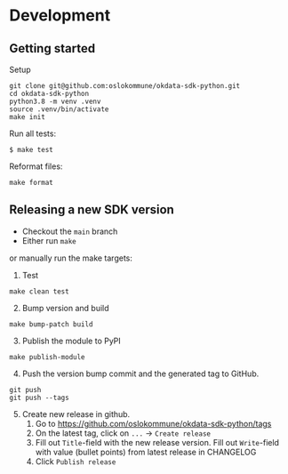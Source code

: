 # Development

## Getting started

Setup
```
git clone git@github.com:oslokommune/okdata-sdk-python.git
cd okdata-sdk-python
python3.8 -m venv .venv
source .venv/bin/activate
make init
```

Run all tests:
```
$ make test
```

Reformat files:
```
make format
```

## Releasing a new SDK version
* Checkout the `main` branch
* Either run `make`

or manually run the make targets:
1. Test
```
make clean test
```
2. Bump version and build
```
make bump-patch build
```
3. Publish the module to PyPI
```
make publish-module
```
4. Push the version bump commit and the generated tag
  to GitHub.
```
git push
git push --tags
```
5. Create new release in github.
    1. Go to https://github.com/oslokommune/okdata-sdk-python/tags
    2. On the latest tag, click on `...` -> `Create release`
    3. Fill out `Title`-field with the new release version. Fill out `Write`-field with value (bullet points) from latest release in CHANGELOG
    4. Click `Publish release`
